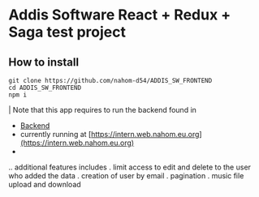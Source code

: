 #  Addis Software React + Redux + Saga test project


## How to install
```shell
git clone https://github.com/nahom-d54/ADDIS_SW_FRONTEND
cd ADDIS_SW_FRONTEND
npm i
```
| Note that this app requires to run the backend found in
* [Backend](https://github.com/nahom-d54/ADDIS_SW_BACKEND)
* currently running at [https://intern.web.nahom.eu.org](https://intern.web.nahom.eu.org)
* 
.. additional features includes
  . limit access to edit and delete to the user who added the data
  . creation of user by email
  . pagination
  . music file upload and download
